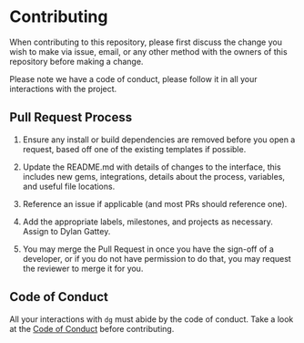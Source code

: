 # Contributing

When contributing to this repository, please first discuss the change you wish to make via issue, email, or any other method with the owners of this repository before making a change.

Please note we have a code of conduct, please follow it in all your interactions with the project.

## Pull Request Process

1. Ensure any install or build dependencies are removed before you open a request, based off one of the existing templates if possible.

1. Update the README.md with details of changes to the interface, this includes new gems, integrations, details about the process, variables, and useful file locations.

1. Reference an issue if applicable (and most PRs should reference one).

1. Add the appropriate labels, milestones, and projects as necessary. Assign to Dylan Gattey.

1. You may merge the Pull Request in once you have the sign-off of a developer, or if you do not have permission to do that, you may request the reviewer to merge it for you.

## Code of Conduct

All your interactions with `dg` must abide by the code of conduct. Take a look at the [Code of Conduct](https://github.com/dgattey/dg/blob/master/CODE_OF_CONDUCT.md) before contributing.
